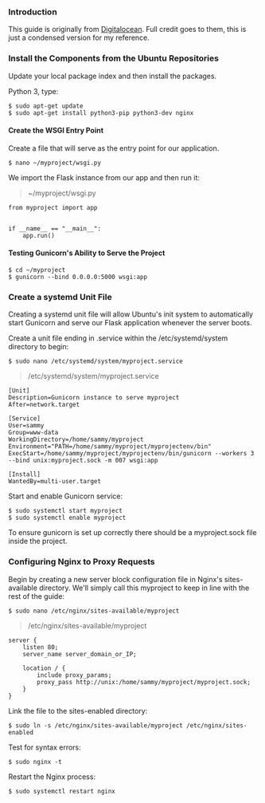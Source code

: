 ### Introduction

This guide is originally from [Digitalocean](https://www.digitalocean.com/community/tutorials/how-to-serve-flask-applications-with-gunicorn-and-nginx-on-ubuntu-16-04). Full credit goes to them, this is just a condensed version for my reference.

### Install the Components from the Ubuntu Repositories

Update your local package index and then install the packages.

Python 3, type:

```
$ sudo apt-get update
$ sudo apt-get install python3-pip python3-dev nginx
```

#### Create the WSGI Entry Point

Create a file that will serve as the entry point for our application.

```
$ nano ~/myproject/wsgi.py
```

We import the Flask instance from our app and then run it:

> ~/myproject/wsgi.py

```
from myproject import app


if __name__ == "__main__":
    app.run()
```

#### Testing Gunicorn's Ability to Serve the Project

```
$ cd ~/myproject
$ gunicorn --bind 0.0.0.0:5000 wsgi:app
```

### Create a systemd Unit File

Creating a systemd unit file will allow Ubuntu's init system to automatically start Gunicorn and serve our Flask application whenever the server boots.

Create a unit file ending in .service within the /etc/systemd/system directory to begin:

```
$ sudo nano /etc/systemd/system/myproject.service
```

> /etc/systemd/system/myproject.service

```
[Unit]
Description=Gunicorn instance to serve myproject
After=network.target

[Service]
User=sammy
Group=www-data
WorkingDirectory=/home/sammy/myproject
Environment="PATH=/home/sammy/myproject/myprojectenv/bin"
ExecStart=/home/sammy/myproject/myprojectenv/bin/gunicorn --workers 3 --bind unix:myproject.sock -m 007 wsgi:app

[Install]
WantedBy=multi-user.target
```

Start and enable Gunicorn service:

```
$ sudo systemctl start myproject
$ sudo systemctl enable myproject
```

To ensure gunicorn is set up correctly there should be a myproject.sock file inside the project.

### Configuring Nginx to Proxy Requests

Begin by creating a new server block configuration file in Nginx's sites-available directory. We'll simply call this myproject to keep in line with the rest of the guide:

```
$ sudo nano /etc/nginx/sites-available/myproject
```

> /etc/nginx/sites-available/myproject

```
server {
    listen 80;
    server_name server_domain_or_IP;

    location / {
        include proxy_params;
        proxy_pass http://unix:/home/sammy/myproject/myproject.sock;
    }
}
```

Link the file to the sites-enabled directory:

```
$ sudo ln -s /etc/nginx/sites-available/myproject /etc/nginx/sites-enabled
```

Test for syntax errors:

```
$ sudo nginx -t
```

Restart the Nginx process:

```
$ sudo systemctl restart nginx
```